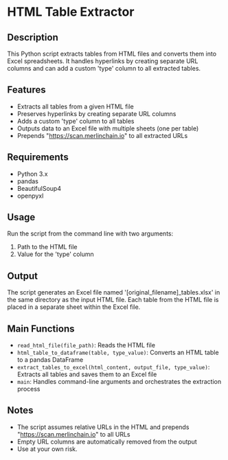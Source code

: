 # HTML Table Extractor

## Description
This Python script extracts tables from HTML files and converts them into Excel spreadsheets. It handles hyperlinks by creating separate URL columns and can add a custom 'type' column to all extracted tables.

## Features
- Extracts all tables from a given HTML file
- Preserves hyperlinks by creating separate URL columns
- Adds a custom 'type' column to all tables
- Outputs data to an Excel file with multiple sheets (one per table)
- Prepends "https://scan.merlinchain.io" to all extracted URLs

## Requirements
- Python 3.x
- pandas
- BeautifulSoup4
- openpyxl

## Usage
Run the script from the command line with two arguments:
1. Path to the HTML file
2. Value for the 'type' column


## Output
The script generates an Excel file named '[original_filename]_tables.xlsx' in the same directory as the input HTML file. Each table from the HTML file is placed in a separate sheet within the Excel file.

## Main Functions
- `read_html_file(file_path)`: Reads the HTML file
- `html_table_to_dataframe(table, type_value)`: Converts an HTML table to a pandas DataFrame
- `extract_tables_to_excel(html_content, output_file, type_value)`: Extracts all tables and saves them to an Excel file
- `main`: Handles command-line arguments and orchestrates the extraction process

## Notes
- The script assumes relative URLs in the HTML and prepends "https://scan.merlinchain.io" to all URLs
- Empty URL columns are automatically removed from the output
- Use at your own risk.
